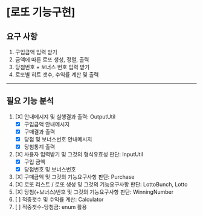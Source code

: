 # [로또 기능구현]
## 요구 사항
1) 구입금액 입력 받기
2) 금액에 따른 로또 생성, 정렬, 출력 
3) 당첨번호 + 보너스 번호 입력 받기 
4) 로또별 히트 갯수, 수익률 계산 및 출력 
_____________
## 필요 기능 분석
1) [X] 안내메시지 및 실행결과 출력: OutputUtil
   - [X] 구입금액 안내메시지
   - [X] 구매결과 출력
   - [X] 당첨 및 보너스번호 안내메시지
   - [X] 당첨통계 출력
2) [X] 사용자 입력받기 및 그것의 형식유효성 판단: InputUtil
    - [X] 구입 금액
    - [X] 당첨번호 및 보너스번호
3) [X] 구매금액 및 그것의 기능요구사항 판단: Purchase
4) [X] 로또 리스트 / 로또 생성 및 그것의 기능요구사항 판단: LottoBunch, Lotto
5) [X] 당첨(+보너스)번호 및 그것의 기능요구사항 판단: WinningNumber
6) [ ] 적중갯수 및 수익률 계산: Calculator
7) [ ] 적중갯수-당첨금: enum 활용